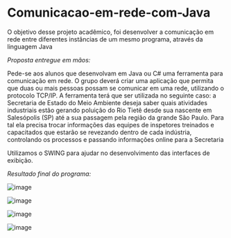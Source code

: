 # Comunicacao-em-rede-com-Java
O objetivo desse projeto acadêmico, foi desenvolver a comunicação em rede entre diferentes instâncias de um mesmo programa, através da linguagem Java

*Proposta entregue em mãos:*

Pede-se aos alunos que desenvolvam em Java ou C# uma ferramenta para
comunicação em rede. O grupo deverá criar uma aplicação que permita que duas ou
mais pessoas possam se comunicar em uma rede, utilizando o protocolo TCP/IP.
A ferramenta terá que ser utilizada no seguinte caso: a Secretaria de Estado do
Meio Ambiente deseja saber quais atividades industriais estão gerando poluição do
Rio Tietê desde sua nascente em Salesópolis (SP) até a sua passagem pela região
da grande São Paulo. Para tal ela precisa trocar informações das equipes de
inspetores treinados e capacitados que estarão se revezando dentro de cada
indústria, controlando os processos e passando informações online para a
Secretaria

Utilizamos o SWING para ajudar no desenvolvimento das interfaces de exibição.


*Resultado final do programa:*


![image](https://user-images.githubusercontent.com/54451865/214953277-c459213d-4de7-4b52-8abf-a5bc795d652f.png)


![image](https://user-images.githubusercontent.com/54451865/214953305-932ed50b-3369-4321-8540-f35602efd1da.png)


![image](https://user-images.githubusercontent.com/54451865/214953323-a7ca1ad0-b381-4576-8ab9-f65721e6bb0e.png)


![image](https://user-images.githubusercontent.com/54451865/214953344-01d71e24-7c50-45b3-b9b9-71c70cb3ef35.png)
